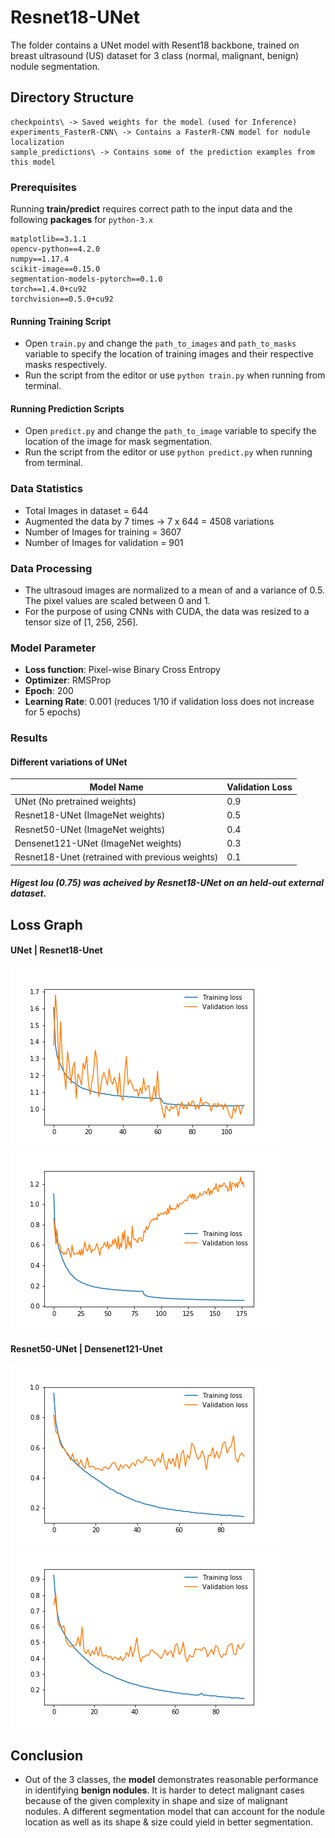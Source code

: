 # Resnet18-UNet
The folder contains a UNet model with Resent18 backbone, trained on breast ultrasound (US) dataset for 3 class (normal, malignant, benign) nodule segmentation.

## Directory Structure
```
checkpoints\ -> Saved weights for the model (used for Inference)
experiments_FasterR-CNN\ -> Contains a FasterR-CNN model for nodule localization
sample_predictions\ -> Contains some of the prediction examples from this model
```
### Prerequisites
Running **train/predict** requires correct path to the input data and the following **packages** for ```python-3.x```

```
matplotlib==3.1.1
opencv-python==4.2.0
numpy==1.17.4
scikit-image==0.15.0
segmentation-models-pytorch==0.1.0
torch==1.4.0+cu92
torchvision==0.5.0+cu92
```

#### Running Training Script
* Open ```train.py``` and change the ```path_to_images``` and ```path_to_masks``` variable to specify the location of training images 
and their respective masks respectively.
* Run the script from the editor or use ```python train.py``` when running from terminal.

#### Running Prediction Scripts
* Open ```predict.py``` and change the ```path_to_image``` variable to specify the location of the image for mask segmentation.
* Run the script from the editor or use ```python predict.py``` when running from terminal.

### Data Statistics

* Total Images in dataset = 644
* Augmented the data by 7 times -> 7 x 644 = 4508 variations
* Number of Images for training = 3607
* Number of Images for validation = 901

### Data Processing
* The ultrasoud images are normalized to a mean of and a variance of 0.5. The pixel values are scaled between 0 and 1.
* For the purpose of using CNNs with CUDA, the data was resized to a tensor size of [1, 256, 256].

### Model Parameter

* **Loss function**: Pixel-wise Binary Cross Entropy
* **Optimizer**: RMSProp
* **Epoch**: 200
* **Learning Rate**: 0.001 (reduces 1/10 if validation loss does not increase for 5 epochs) 

### Results

#### Different variations of UNet 
Model Name | Validation Loss 
--- | --- |
UNet (No pretrained weights) | 0.9 |
Resnet18-UNet (ImageNet weights) | 0.5 |
Resnet50-UNet (ImageNet weights) | 0.4 |
Densenet121-UNet (ImageNet weights) | 0.3 |
Resnet18-Unet (retrained with previous weights) | 0.1 |

##### Higest Iou (0.75) was acheived by Resnet18-UNet on an held-out external dataset.

## Loss Graph
#### UNet | Resnet18-Unet
![Alt text](loss_graph/U-netLoss_training_1.png?raw=true "Title")
![Alt text](loss_graph/Resnet_18_Unet_loss_training_3.png?raw=true "Title")

#### Resnet50-UNet | Densenet121-Unet
![Alt text](loss_graph/Resnet_50_Unet-loss_training.png?raw=true "Title")
![Alt text](loss_graph/Densenet121_Unet-loss_training.png?raw=true "Title")

## Conclusion
* Out of the 3 classes, the **model** demonstrates reasonable performance in identifying **benign nodules**. It is harder to detect malignant cases because of the given complexity in shape and size of malignant nodules.
A different segmentation model that can account for the nodule location as well as its shape & size could yield in better segmentation.